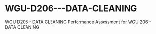 # WGU-D206---DATA-CLEANING
WGU D206 - DATA CLEANING
Performance Assessment for WGU 206 - DATA CLEANING
